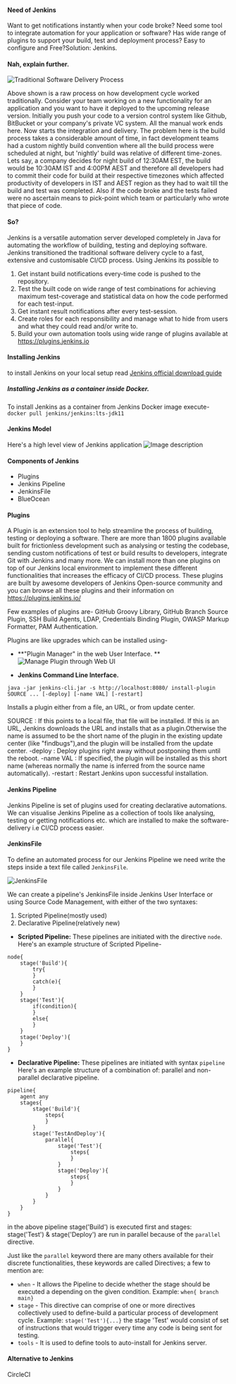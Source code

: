 #### Need of Jenkins
Want to get notifications instantly when your code broke? Need some tool to integrate automation for your application or software? Has wide range of plugins to support your build, test and deployment process? Easy to configure and Free?Solution: Jenkins.

#### Nah, explain further.


![Traditional Software Delivery Process](https://dev-to-uploads.s3.amazonaws.com/uploads/articles/3atmzuca89609i07a7h5.png)

Above shown is a raw process on how development cycle worked traditionally. Consider your team working on a new functionality for an application and you want to have it deployed to the upcoming release version. Initially you push your code to a version control system like Github, BitBucket or your company's private VC system. All the manual work ends here. Now starts the integration and delivery.
The problem here is the build process takes a considerable amount of time, in fact development teams had a custom nightly build convention where all the build process were scheduled at night, but 'nightly' build was relative of different time-zones. Lets say, a company decides for night build of 12:30AM EST, the build would be 10:30AM IST and 4:00PM AEST and therefore all developers had to commit their code for build at their respective timezones which affected productivity of developers in IST and AEST region as they had to wait till the build and test was completed.
Also if the code broke and the tests failed were no ascertain means to pick-point which team or particularly who wrote that piece of code.

#### So?
Jenkins is a versatile automation server developed completely in Java for automating the workflow of building, testing and deploying software. Jenkins transitioned the traditional software delivery cycle to a fast, extensive and customisable CI/CD process. Using Jenkins its possible to

1. Get instant build notifications every-time code is pushed to the repository.
2. Test the built code on wide range of test combinations for achieving maximum test-coverage and statistical data on how the code performed for each test-input.
3. Get instant result notifications after every test-session.
4. Create roles for each responsibility and manage what to hide from users and what they could read and/or write to.
5. Build your own automation tools using wide range of plugins available at https://plugins.jenkins.io

#### Installing Jenkins
to install Jenkins on your local setup read [Jenkins official download guide](https://www.jenkins.io/download/)

##### Installing Jenkins as a container inside Docker.
To install Jenkins as a container from Jenkins Docker image execute-
`docker pull jenkins/jenkins:lts-jdk11`

#### Jenkins Model
Here's a high level view of Jenkins application
![Image description](https://dev-to-uploads.s3.amazonaws.com/uploads/articles/yylk5vya4dtngh0gc5kjy8.png)

#### Components of Jenkins
- Plugins
- Jenkins Pipeline
- JenkinsFile
- BlueOcean

#### Plugins
A Plugin is an extension tool to help streamline the process of building, testing or deploying a software. There are more than 1800 plugins available built for frictionless development such as analysing or testing the codebase, sending custom notifications of test or build results to developers, integrate Git with Jenkins and many more.   We can install more than one plugins on top of our Jenkins local environment to implement these different functionalities that increases the efficacy of CI/CD process. These plugins are built by awesome developers of Jenkins Open-source community and you can browse all these plugins and their information on https://plugins.jenkins.io/

Few examples of plugins are-
GitHub Groovy Library, GitHub Branch Source Plugin, SSH Build Agents, LDAP, Credentials Binding Plugin, OWASP Markup Formatter, PAM Authentication.

Plugins are like upgrades  which can be installed using-

- **"Plugin Manager" in the web User Interface. **
![Manage Plugin through Web UI](https://dev-to-uploads.s3.amazonaws.com/uploads/articles/oagvx6ggyuq380gb1zlk.png)

- **Jenkins Command Line Interface.**

```
java -jar jenkins-cli.jar -s http://localhost:8080/ install-plugin SOURCE ... [-deploy] [-name VAL] [-restart]
``` 
Installs a plugin either from a file, an URL, or from update center.

 SOURCE    : If this points to a local file, that file will be installed. If
             this is an URL, Jenkins downloads the URL and installs that as a
             plugin.Otherwise the name is assumed to be the short name of the
             plugin in the existing update center (like "findbugs"),and the
             plugin will be installed from the update center.
 -deploy   : Deploy plugins right away without postponing them until the reboot.
 -name VAL : If specified, the plugin will be installed as this short name
             (whereas normally the name is inferred from the source name
             automatically).
 -restart  : Restart Jenkins upon successful installation.

#### Jenkins Pipeline
Jenkins Pipeline is set of plugins used for creating declarative automations. We can visualise Jenkins Pipeline as a collection of tools like analysing, testing or getting notifications etc. which are installed to make the software-delivery i.e CI/CD process easier. 

#### JenkinsFile
To define an automated process for our Jenkins Pipeline we need write the steps inside a text file called `JenkinsFile`.

![JenkinsFile](https://dev-to-uploads.s3.amazonaws.com/uploads/articles/tiqyrk40m7o6skykucnz.png)

We can create a pipeline's JenkinsFile inside Jenkins User Interface or using Source Code Management, with either of the two syntaxes:

1. Scripted Pipeline(mostly used)
2. Declarative Pipeline(relatively new)


- **Scripted Pipeline:**
These pipelines are initiated with the directive `node`.
Here's an example structure of Scripted Pipeline-

```
node{
    stage('Build'){
        try{
        }
        catch(e){
        }
    }
    stage('Test'){
        if(condition){
        }
        else{
        }
    }
    stage('Deploy'){
    }
}
```

- **Declarative Pipeline:**
These pipelines are initiated with syntax `pipeline`
Here's an example structure of a combination of: parallel and non-parallel declarative pipeline.

```
pipeline{
    agent any
    stages{
        stage('Build'){
            steps{
            }
        }
        stage('TestAndDeploy'){
            parallel{
                stage('Test'){
                    steps{
                    }
                }
                stage('Deploy'){
                    steps{
                    }
                }
            }
        }
    }
}
```
in the above pipeline stage('Build') is executed first and stages: stage('Test') & stage('Deploy') are run in parallel because of the `parallel` directive.

Just like the `parallel` keyword there are many others available for their discrete functionalities, these keywords are called Directives; a few to mention are:

- `when` - It allows the Pipeline to decide whether the stage should be executed a depending on the given condition.
Example: `when{ branch main}`
- `stage` - This directive can comprise of one or more directives collectively used to define-build a particular process of development cycle. 
Example: `stage('Test'){...}` the stage 'Test' would consist of set of instructions that would trigger every time any code is being sent for testing.
- `tools` - It is used to define tools to auto-install for Jenkins server.



#### Alternative to Jenkins
CircleCI

